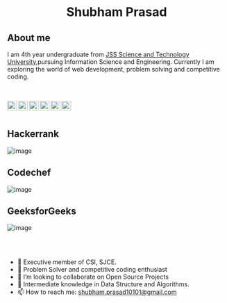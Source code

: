 <h1 align='center'>Shubham Prasad</h1>

<h2> About me </h2>

I am 4th year undergraduate from <a href="https://jssstuniv.in/">JSS Science and Technology University</a>,pursuing Information Science and Engineering.
Currently I am exploring the world of web development, problem solving and competitive coding.

<br>
<br>

<a href="https://www.instagram.com/shaz_am123/">
  <img align="left" alt="Shubham | Instagram" width="22px" src="https://cdn.jsdelivr.net/npm/simple-icons@v3/icons/instagram.svg" />
</a>
<a href="https://www.linkedin.com/in/shazam123/">
  <img align="left" alt="Shubham | LinkedIn" width="22px" src="https://cdn.jsdelivr.net/npm/simple-icons@v3/icons/linkedin.svg" />
</a>
<a href="https://www.hackerrank.com/shubham_prasad12">
  <img align="left" alt="Shubham | Hackerrank" width="22px"  src="https://cdn.jsdelivr.net/npm/simple-icons@v3/icons/hackerrank.svg"/>
</a>
<a href="https://www.codechef.com/users/shaz_am">
  <img align="left" alt="Shubham | Codechef" width="22px" src="https://cdn.jsdelivr.net/npm/simple-icons@v3/icons/codechef.svg" />
</a>
<a href="https://auth.geeksforgeeks.org/user/shubhamprasad10101">
  <img align="left" alt="Shubham | Gfg" width="22px" src="https://cdn.jsdelivr.net/npm/simple-icons@v3/icons/geeksforgeeks.svg" />
</a>
<a href="mailto:shubham.prasad10101@gmail.com">
  <img align="left" alt="Shubham | Codechef" width="22px" src="https://cdn.jsdelivr.net/npm/simple-icons@3.13.0/icons/gmail.svg" />
</a>

<br>
<br>


## Hackerrank

![image](https://user-images.githubusercontent.com/67041961/164030320-5cb9b7a3-08b3-4e51-b8de-17cdbf48eaf8.png)

## Codechef

![image](https://user-images.githubusercontent.com/67041961/164030211-983027ff-8a81-4f2d-9c24-030c4290efce.png)


## GeeksforGeeks

![image](https://user-images.githubusercontent.com/67041961/164030436-6ff66c6e-a31f-496a-8ed7-bdaa4b7e7d2d.png)

<br>
<br>

- 🔭 Executive member of CSI, SJCE.
- 🌱 Problem Solver and competitive coding enthusiast
- 👯 I’m looking to collaborate on Open Source Projects
- 🤔 Intermediate knowledge in Data Structure and Algorithms.
- 📫 How to reach me: shubham.prasad10101@gmail.com
